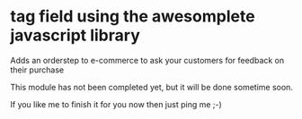 # tag field using the awesomplete javascript library
Adds an orderstep to e-commerce to ask your customers for feedback on their purchase

This module has not been completed yet, but it will be done sometime soon.

If you like me to finish it for you now then just ping me ;-) 
